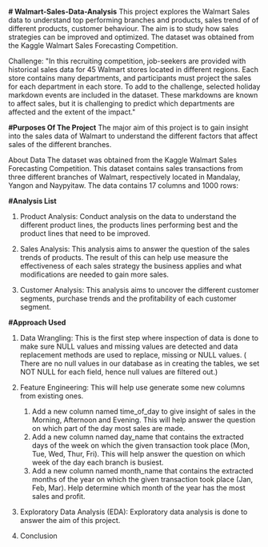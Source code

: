 **# Walmart-Sales-Data-Analysis**
This project explores the Walmart Sales data to understand top performing branches and products, sales trend of of different products, customer behaviour. The aim is to study how sales strategies can be improved and optimized. 
The dataset was obtained from the Kaggle Walmart Sales Forecasting Competition.

Challenge: "In this recruiting competition, job-seekers are provided with historical sales data for 45 Walmart stores located in different regions. Each store contains many departments, and participants must project the sales for each department in each store. To add to the challenge, selected holiday markdown events are included in the dataset. These markdowns are known to affect sales, but it is challenging to predict which departments are affected and the extent of the impact."

**#Purposes Of The Project**
The major aim of this project is to gain insight into the sales data of Walmart to understand the different factors that affect sales of the different branches.

About Data
The dataset was obtained from the Kaggle Walmart Sales Forecasting Competition. This dataset contains sales transactions from  three different branches of Walmart, respectively located in Mandalay, Yangon and Naypyitaw. The data contains 17 columns and 1000 rows:

**#Analysis List**
1. Product Analysis: Conduct analysis on the data to understand the different product lines, the products lines performing best and the product lines that need to be improved.

2. Sales Analysis: This analysis aims to answer the question of the sales trends of products. The result of this can help use measure the effectiveness of each sales strategy the business applies and what modifications are needed to gain more sales.

3. Customer Analysis: This analysis aims to uncover the different customer segments, purchase trends and the profitability of each customer segment.

**#Approach Used**

1. Data Wrangling: This is the first step where inspection of data is done to make sure NULL values and missing values are detected and data replacement methods are used to replace, missing or NULL values.
( There are no null values in our database as in creating the tables, we set NOT NULL for each field, hence null values are filtered out.)

2. Feature Engineering: This will help use generate some new columns from existing ones.
	1. Add a new column named time_of_day to give insight of sales in the Morning, Afternoon and Evening. This will help answer the question on which part of the day most sales are made.
  	2. Add a new column named day_name that contains the extracted days of the week on which the given transaction took place (Mon, Tue, Wed, Thur, Fri). This will help answer the question on which week of the day each branch is busiest.
  	3. Add a new column named month_name that contains the extracted months of the year on which the given transaction took place (Jan, Feb, Mar). Help determine which month of the year has the most sales and profit.

3. Exploratory Data Analysis (EDA): Exploratory data analysis is done to answer the aim of this project.

4. Conclusion
